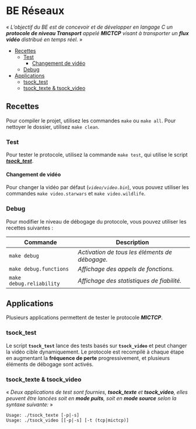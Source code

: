 # BE Réseaux

« _L’objectif du BE est de concevoir et de développer en langage C un __protocole de niveau Transport__ appelé __MICTCP__ visant à transporter un __flux vidéo__ distribué en temps réel._ »

- [Recettes](#recettes)
  - [Test](#test)
    - [Changement de vidéo](#changement-de-vidéo)
  - [Debug](#debug)
- [Applications](#applications)
  - [tsock\_test](#tsock_test)
  - [tsock\_texte \& tsock\_video](#tsock_texte--tsock_video)

## Recettes

Pour compiler le projet, utilisez les commandes ```make``` ou ```make all```.
Pour nettoyer le dossier, utilisez ```make clean```.

### Test

Pour tester le protocole, utilisez la commande ```make test```, qui utilise le script ___[tsock_test](#tsock_test)___.

#### Changement de vidéo

Pour changer la vidéo par défaut (_```video/video.bin```_), vous pouvez utiliser les commandes ```make video.starwars``` et ```make video.wildlife```.

<!-- ### PDF -->

<!-- Pour générer le PDF d'explication, utilisez la recette ```make pdf```. -->

### Debug

Pour modifier le niveau de débogage du protocole, vous pouvez utiliser les recettes suivantes :

| Commande                     | Description                                    |
| ---------------------------- | ---------------------------------------------- |
| ```make debug```             | _Activation de tous les éléments de débogage._ |
| ```make debug.functions```   | _Affichage des appels de fonctions._           |
| ```make debug.reliability``` | _Affichage des statistiques de fiabilité._     |

## Applications

Plusieurs applications permettent de tester le protocole ___MICTCP___.

### tsock_test

Le script __```tsock_test```__ lance des tests basés sur __```tsock_video```__ et peut changer la vidéo cible dynamiquement. Le protocole est recompilé à chaque étape en augmentant la __fréquence de perte__ progressivement, et plusieurs éléments de débogage sont activés.

### tsock_texte & tsock_video

« _Deux applications de test sont fournies, __tsock_texte__ et __tsock_video__, elles peuvent être lancées soit en __mode puits__, soit en __mode source__ selon la syntaxe suivante:_ »

```shell
Usage: ./tsock_texte [-p|-s]
Usage: ./tsock_video [[-p|-s] [-t (tcp|mictcp)]
```
